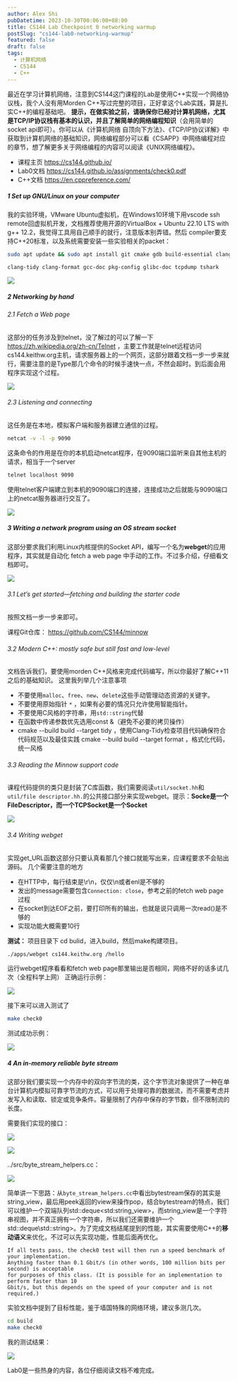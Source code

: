 ```yaml
---
author: Alex Shi
pubDatetime: 2023-10-30T00:06:00+08:00
title: CS144 Lab Checkpoint 0 networking warmup
postSlug: "cs144-lab0-networking-warmup"
featured: false
draft: false
tags:
  - 计算机网络
  - CS144
  - C++
---
```


最近在学习计算机网络，注意到CS144这门课程的Lab是使用C++实现一个网络协议栈，我个人没有用Morden C++写过完整的项目，正好拿这个Lab实践，算是扎实C++的编程基础吧。
**提示，在做实验之前，请确保你已经对计算机网络，尤其是TCP/IP协议栈有基本的认识，并且了解简单的网络编程知识**（会用简单的socket api即可）。你可以从《计算机网络 自顶向下方法》、《TCP/IP协议详解》中获取到计算机网络的基础知识，网络编程部分可以看《CSAPP》中网络编程对应的章节，想了解更多关于网络编程的内容可以阅读《UNIX网络编程》。

- 课程主页 https://cs144.github.io/
- Lab0文档 https://cs144.github.io/assignments/check0.pdf
- C++文档 https://en.cppreference.com/

##### 1 Set up GNU/Linux on your computer

我的实验环境，VMware Ubuntu虚拟机，在Windows10环境下用vscode ssh remote回虚拟机开发，文档推荐使用开源的VirtualBox + Ubuntu 22.10 LTS with g++ 12.2，我觉得工具用自己顺手的就行，注意版本别弄错。然后 compiler要支持C++20标准，以及系统需要安装一些实验相关的packet：

```bash
sudo apt update && sudo apt install git cmake gdb build-essential clang \

clang-tidy clang-format gcc-doc pkg-config glibc-doc tcpdump tshark
```

<!-- <img src="https://telegra.ph/lab0-1-10-29"> -->

![](../../assets/images/cs144/lab0/pic1.png)

##### 2 Networking by hand

###### 2.1 Fetch a Web page

这部分的任务涉及到telnet，没了解过的可以了解一下 https://zh.wikipedia.org/zh-cn/Telnet ，主要工作就是telnet远程访问cs144.keithw.org主机，请求服务器上的一个网页，这部分跟着文档一步一步来就行，需要注意的是Type那几个命令的时候手速快一点，不然会超时。到后面会用程序实现这个过程。

![](../../assets/images/cs144/lab0/pic2.png)

###### 2.3 Listening and connecting

这任务是在本地，模拟客户端和服务器建立通信的过程。

```bash
netcat -v -l -p 9090
```

这条命令的作用是在你的本机启动netcat程序，在9090端口监听来自其他主机的请求，相当于一个server

```bash
telnet localhost 9090
```

使用telnet客户端建立到本机的9090端口的连接，连接成功之后就能与9090端口上的netcat服务器进行交互了。

![](../../assets/images/cs144/lab0/pic3.png)

##### 3 Writing a network program using an OS stream socket

这部分要求我们利用Linux内核提供的Socket API，编写一个名为**webget**的应用程序，其实就是自动化 fetch a web page 中手动的工作。不过多介绍，仔细看文档即可。

![](../../assets/images/cs144/lab0/pic4.png)

###### 3.1 Let’s get started—fetching and building the starter code

按照文档一步一步来即可。

课程Git仓库： https://github.com/CS144/minnow

###### 3.2 Modern C++: mostly safe but still fast and low-level

文档告诉我们，要使用morden C++风格来完成代码编写，所以你最好了解C++11之后的基础知识。
这里我列举几个注意事项

- 不要使用`malloc`、`free`、`new`、`delete`这些手动管理动态资源的关键字。
- 不要使用原始指针 `*` ，如果有必要的情况只允许使用智能指针。
- 不要使用C风格的字符串，用`std::string`代替
- 在函数中传递参数优先选用const &（避免不必要的拷贝操作）
- cmake --build build --target tidy ，使用Clang-Tidy检查项目代码确保符合代码规范以及最佳实践
  cmake --build build --target format ，格式化代码，统一风格

###### 3.3 Reading the Minnow support code

课程代码提供的类只是封装了C库函数，我们需要阅读`util/socket.hh`和`util/file descriptor.hh.`的公共接口部分来实现webget。提示：**Socke是一个FileDescriptor，而一个TCPSocket是一个Socket**

![](../../assets/images/cs144/lab0/pic5.png)

###### 3.4 Writing webget

实现get_URL函数这部分只要认真看那几个接口就能写出来，应课程要求不会贴出源码。
几个需要注意的地方

- 在HTTP中，每行结束是\r\n，仅仅\n或者enl是不够的
- 发出的message需要包含`Connection: close`，参考之前的fetch web page过程
- 在socket到达EOF之前，要打印所有的输出，也就是说只调用一次read()是不够的
- 实现功能大概需要10行

**测试：** 项目目录下 cd bulid，进入build，然后make构建项目。

```bash
./apps/webget cs144.keithw.org /hello
```

运行webget程序看看和fetch web page那里输出是否相同，网络不好的话多试几次（全程科学上网）
正确运行示例：

![](../../assets/images/cs144/lab0/pic6.png)

接下来可以进入测试了

```bash
make check0
```

测试成功示例：

![](../../assets/images/cs144/lab0/pic7.png)

##### 4 An in-memory reliable byte stream

这部分我们要实现一个内存中的双向字节流的类，这个字节流对象提供了一种在单台计算机内模拟可靠字节流的方式，可以用于处理可靠的数据流，而不需要考虑并发写入和读取、锁定或竞争条件。容量限制了内存中保存的字节数，但不限制流的长度。

需要我们实现的接口：

![](../../assets/images/cs144/lab0/pic8.png)

![](../../assets/images/cs144/lab0/pic9.png)

../src/byte_stream_helpers.cc：

![](../../assets/images/cs144/lab0/pic10.png)

简单讲一下思路：从`byte_stream_helpers.cc`中看出bytestream保存的其实是string_view，最后用peek返回的view来操作pop，结合bytestream的特点，我们可以维护一个双端队列std::deque\<std:string_view>，而string_view是一个字符串视图，并不真正拥有一个字符串，所以我们还需要维护一个std::deque\std::string>。为了完成文档结尾提到的性能，其实需要使用C++的**移动语义**来优化，不过可以先实现功能，性能后面再优化。

    If all tests pass, the check0 test will then run a speed benchmark of your implementation.
    Anything faster than 0.1 Gbit/s (in other words, 100 million bits per second) is acceptable
    for purposes of this class. (It is possible for an implementation to perform faster than 10
    Gbit/s, but this depends on the speed of your computer and is not required.)

实验文档中提到了目标性能，鉴于墙国特殊的网络环境，建议多测几次。

```bash
cd build
make check0
```

我的测试结果：

![](../../assets/images/cs144/lab0/pic11.png)

Lab0是一些热身的内容，各位仔细阅读文档不难完成。

